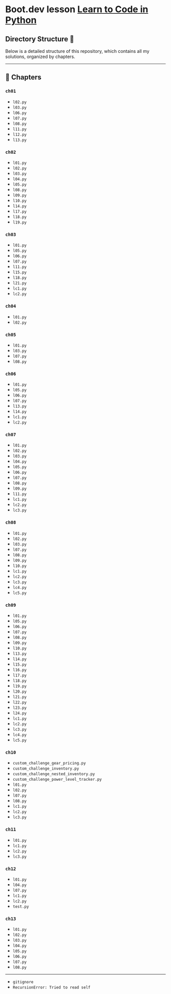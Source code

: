 # Boot.dev lesson [Learn to Code in Python](https://www.boot.dev/courses/learn-code-python)

## Directory Structure 📂

Below is a detailed structure of this repository, which contains all my solutions, organized by chapters.

---

## 📖 Chapters

### `ch01`  
- `l02.py`  
- `l03.py`  
- `l06.py`  
- `l07.py`  
- `l08.py`  
- `l11.py`  
- `l12.py`  
- `l13.py`  

### `ch02`  
- `l01.py`  
- `l02.py`  
- `l03.py`  
- `l04.py`  
- `l05.py`  
- `l08.py`  
- `l09.py`  
- `l10.py`  
- `l14.py`  
- `l17.py`  
- `l18.py`  
- `l19.py`  

### `ch03`  
- `l01.py`  
- `l05.py`  
- `l06.py`  
- `l07.py`  
- `l11.py`  
- `l15.py`  
- `l18.py`  
- `l21.py`  
- `lc1.py`  
- `lc2.py`  

### `ch04`  
- `l01.py`  
- `l02.py`  

### `ch05`  
- `l01.py`  
- `l03.py`  
- `l07.py`  
- `l08.py`  

### `ch06`  
- `l01.py`  
- `l05.py`  
- `l06.py`  
- `l07.py`  
- `l13.py`  
- `l14.py`  
- `lc1.py`  
- `lc2.py`  

### `ch07`  
- `l01.py`  
- `l02.py`  
- `l03.py`  
- `l04.py`  
- `l05.py`  
- `l06.py`  
- `l07.py`  
- `l08.py`  
- `l09.py`  
- `l11.py`  
- `lc1.py`  
- `lc2.py`  
- `lc3.py`  

### `ch08`  
- `l01.py`  
- `l02.py`  
- `l03.py`  
- `l07.py`  
- `l08.py`  
- `l09.py`  
- `l10.py`  
- `lc1.py`  
- `lc2.py`  
- `lc3.py`  
- `lc4.py`  
- `lc5.py`  

### `ch09`  
- `l01.py`  
- `l05.py`  
- `l06.py`  
- `l07.py`  
- `l08.py`  
- `l09.py`  
- `l10.py`  
- `l13.py`  
- `l14.py`  
- `l15.py`  
- `l16.py`  
- `l17.py`  
- `l18.py`  
- `l19.py`  
- `l20.py`  
- `l21.py`  
- `l22.py`  
- `l23.py`  
- `l24.py`  
- `lc1.py`  
- `lc2.py`  
- `lc3.py`  
- `lc4.py`  
- `lc5.py`  

### `ch10`  
- `custom_challenge_gear_pricing.py`  
- `custom_challenge_inventory.py`  
- `custom_challenge_nested_inventory.py`  
- `custom_challenge_power_level_tracker.py`  
- `l01.py`  
- `l02.py`  
- `l07.py`  
- `l08.py`  
- `lc1.py`  
- `lc2.py`  
- `lc3.py`  

### `ch11`  
- `l01.py`  
- `lc1.py`  
- `lc2.py`  
- `lc3.py`  

### `ch12`  
- `l01.py`  
- `l04.py`  
- `l07.py`  
- `lc1.py`  
- `lc2.py`  
- `test.py`  

### `ch13`  
- `l01.py`  
- `l02.py`  
- `l03.py`  
- `l04.py`  
- `l05.py`  
- `l06.py`  
- `l07.py`  
- `l08.py`  

---

- `gitignore` 
- `RecursionError: Tried to read self` 